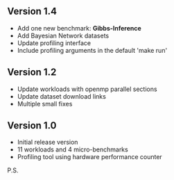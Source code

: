 ## Version 1.4
- Add one new benchmark: __Gibbs-Inference__
- Add Bayesian Network datasets
- Update profiling interface
- Include profiling arguments in the default 'make run'

## Version 1.2
- Update workloads with openmp parallel sections
- Update dataset download links
- Multiple small fixes

## Version 1.0
- Initial release version
- 11 workloads and 4 micro-benchmarks
- Profiling tool using hardware performance counter

P.S.
